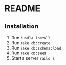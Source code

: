 # README

## Installation
1. Run `bundle install`
2. Run `rake db:create`
3. Run `rake db:schema:load`
4. Run `rake db:seed`
5. Start a server `rails s`
